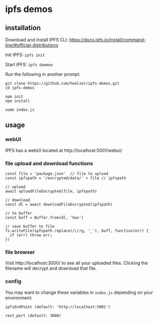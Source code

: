 # ipfs demos

## installation
Download and install IPFS CLI: https://docs.ipfs.io/install/command-line/#official-distributions

Init IPFS: `ipfs init`

Start IPFS: `ipfs daemon`

Run the following in another prompt:
```
git clone https://github.com/healzer/ipfs-demos.git
cd ipfs-demos

npm init
npm install

node index.js
```
## usage

### webUI
IPFS has a webUI located at http://localhost:5001/webui/

### file upload and download functions
```JS
const file = 'package.json'  // file to upload
const ipfspath = '/encrypted/data/' + file // ipfspath

// upload
await uploadFileEncrypted(file, ipfspath)

// download
const dl = await downloadFileEncrypted(ipfspath)

// to buffer
const buff = Buffer.from(dl, 'hex')

// save buffer to file
fs.writeFile(ipfspath.replace(/\//g, '_'), buff, function(err) {
  if (err) throw err;
})
```
### file browser
Visit http://localhost:3000/ to see all your uploaded files. Clicking the filename will decrypt and download that file.

### config
You may want to change these variables in `index.js` depending on your environment:

`ipfsEndPoint (default: 'http://localhost:5001')`

`rest_port (default: 3000)`
